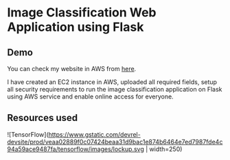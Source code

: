 # Image Classification Web Application using Flask 

## Demo
You can check my website in AWS from [here](http://3.138.197.68:8080/). 

I have created an EC2 instance in AWS, uploaded all required fields, setup all security requirements to run the image classification application on Flask using AWS service and enable online access for everyone. 

## Resources used 

![TensorFlow](https://www.gstatic.com/devrel-devsite/prod/veaa02889f0c07424beaa31d9bac1e874b6464e7ed7987fde4c94a59ace9487fa/tensorflow/images/lockup.svg | width=250)

